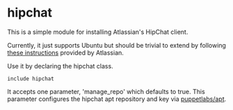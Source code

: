 # hipchat #

This is a simple module for installing Atlassian's HipChat client.

Currently, it just supports Ubuntu but should be trivial to extend by following [these instructions](https://www.hipchat.com/linux) provided by Atlassian. 

Use it by declaring the hipchat class.

`include hipchat`

It accepts one parameter, 'manage_repo' which defaults to true. This parameter configures the hipchat apt repository and key via [puppetlabs/apt](http://forge.puppetlabs.com).
